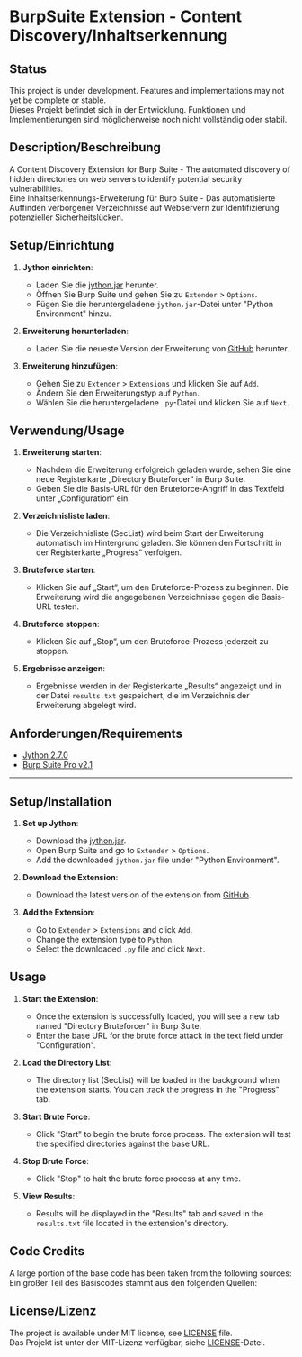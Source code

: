 # BurpSuite Extension - Content Discovery/Inhaltserkennung

## Status
This project is under development. Features and implementations may not yet be complete or stable.<br>Dieses Projekt befindet sich in der Entwicklung. Funktionen und Implementierungen sind möglicherweise noch nicht vollständig oder stabil.

## Description/Beschreibung
A Content Discovery Extension for Burp Suite - The automated discovery of hidden directories on web servers to identify potential security vulnerabilities.<br>Eine Inhaltserkennungs-Erweiterung für Burp Suite - Das automatisierte Auffinden verborgener Verzeichnisse auf Webservern zur Identifizierung potenzieller Sicherheitslücken.

## Setup/Einrichtung

1. **Jython einrichten**:
   - Laden Sie die [jython.jar](https://www.jython.org/downloads.html) herunter.
   - Öffnen Sie Burp Suite und gehen Sie zu `Extender` > `Options`.
   - Fügen Sie die heruntergeladene `jython.jar`-Datei unter "Python Environment" hinzu.

2. **Erweiterung herunterladen**:
   - Laden Sie die neueste Version der Erweiterung von [GitHub](https://github.com/lockenkoepflein/CODIBurp/releases/latest) herunter.

3. **Erweiterung hinzufügen**:
   - Gehen Sie zu `Extender` > `Extensions` und klicken Sie auf `Add`.
   - Ändern Sie den Erweiterungstyp auf `Python`.
   - Wählen Sie die heruntergeladene `.py`-Datei und klicken Sie auf `Next`.

## Verwendung/Usage

1. **Erweiterung starten**:
   - Nachdem die Erweiterung erfolgreich geladen wurde, sehen Sie eine neue Registerkarte „Directory Bruteforcer“ in Burp Suite.
   - Geben Sie die Basis-URL für den Bruteforce-Angriff in das Textfeld unter „Configuration“ ein.

2. **Verzeichnisliste laden**:
   - Die Verzeichnisliste (SecList) wird beim Start der Erweiterung automatisch im Hintergrund geladen. Sie können den Fortschritt in der Registerkarte „Progress“ verfolgen.

3. **Bruteforce starten**:
   - Klicken Sie auf „Start“, um den Bruteforce-Prozess zu beginnen. Die Erweiterung wird die angegebenen Verzeichnisse gegen die Basis-URL testen.

4. **Bruteforce stoppen**:
   - Klicken Sie auf „Stop“, um den Bruteforce-Prozess jederzeit zu stoppen.

5. **Ergebnisse anzeigen**:
   - Ergebnisse werden in der Registerkarte „Results“ angezeigt und in der Datei `results.txt` gespeichert, die im Verzeichnis der Erweiterung abgelegt wird.

## Anforderungen/Requirements

- [Jython 2.7.0](https://www.jython.org/downloads.html)
- [Burp Suite Pro v2.1](https://portswigger.net/burp)

---

## Setup/Installation

1. **Set up Jython**:
   - Download the [jython.jar](https://www.jython.org/downloads.html).
   - Open Burp Suite and go to `Extender` > `Options`.
   - Add the downloaded `jython.jar` file under "Python Environment".

2. **Download the Extension**:
   - Download the latest version of the extension from [GitHub](https://github.com/lockenkoepflein/CODIBurp/releases/latest).

3. **Add the Extension**:
   - Go to `Extender` > `Extensions` and click `Add`.
   - Change the extension type to `Python`.
   - Select the downloaded `.py` file and click `Next`.

## Usage

1. **Start the Extension**:
   - Once the extension is successfully loaded, you will see a new tab named "Directory Bruteforcer" in Burp Suite.
   - Enter the base URL for the brute force attack in the text field under "Configuration".

2. **Load the Directory List**:
   - The directory list (SecList) will be loaded in the background when the extension starts. You can track the progress in the "Progress" tab.

3. **Start Brute Force**:
   - Click "Start" to begin the brute force process. The extension will test the specified directories against the base URL.

4. **Stop Brute Force**:
   - Click "Stop" to halt the brute force process at any time.

5. **View Results**:
   - Results will be displayed in the "Results" tab and saved in the `results.txt` file located in the extension's directory.


## Code Credits
A large portion of the base code has been taken from the following sources:<br>Ein großer Teil des Basiscodes stammt aus den folgenden Quellen:

## License/Lizenz
The project is available under MIT license, see [LICENSE](https://github.com/lockenkoepfein/CODIBurp/LICENSE) file.<br>Das Projekt ist unter der MIT-Lizenz verfügbar, siehe [LICENSE](https://github.com/lockenkoepfein/CODIBurp/LICENSE)-Datei.

